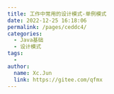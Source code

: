 ```yaml
---
title: 工作中常用的设计模式-单例模式
date: 2022-12-25 16:18:06
permalink: /pages/ceddc4/
categories:
  - Java基础
  - 设计模式
tags:
  - 
author: 
  name: Xc.Jun
  link: https://gitee.com/qfmx
---
```

